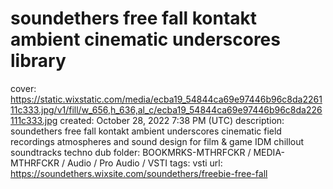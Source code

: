 # soundethers free fall kontakt ambient cinematic underscores library

cover: https://static.wixstatic.com/media/ecba19_54844ca69e97446b96c8da226111c333.jpg/v1/fill/w_656,h_636,al_c/ecba19_54844ca69e97446b96c8da226111c333.jpg
created: October 28, 2022 7:38 PM (UTC)
description: soundethers free fall kontakt ambient underscores cinematic field recordings atmospheres and sound design for film & game IDM chillout soundtracks techno dub
folder: BOOKMRKS-MTHRFCKR / MEDIA-MTHRFCKR / Audio / Pro Audio / VSTI
tags: vsti
url: https://soundethers.wixsite.com/soundethers/freebie-free-fall